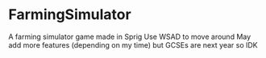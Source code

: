 # FarmingSimulator
A farming simulator game made in Sprig
Use WSAD to move around
May add more features (depending on my time) but GCSEs are next year so IDK
